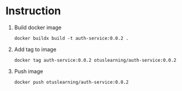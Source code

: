 # Instruction
1. Build docker image
    ```shell
    docker buildx build -t auth-service:0.0.2 .
    ```
2. Add tag to image
    ```shell
    docker tag auth-service:0.0.2 otuslearning/auth-service:0.0.2
    ```
3. Push image
    ```shell
    docker push otuslearning/auth-service:0.0.2
    ```